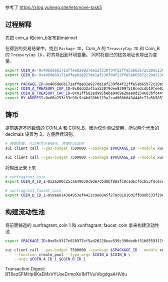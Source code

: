 参考了 https://xlog.yuheng.site/letsmove-task5

## 过程解释
 
先把 coin_a 和coin_b发布到mainnet

在得到的交易结果中，找到 `Package ID`，Coin_A 的 `TreasuryCap ID` 和 Coin_B 的 `TreasuryCap ID`，将其导出到环境变量。
同时将自己的钱包地址也导出为变量。

```bash
export COIN_A='0x406de6b171affee02e927de1af230fd4f22ffe5ab65b72c20a51309cc56513da::xunfragrant_coin::XUNFRAGRANT_COIN'
export COIN_B='0x406de6b171affee02e927de1af230fd4f22ffe5ab65b72c20a51309cc56513da::xunfragrant_faucet_coin::XUNFRAGRANT_FAUCET_COIN'

export PACKAGE_ID=0x406de6b171affee02e927de1af230fd4f22ffe5ab65b72c20a51309cc56513da
export COIN_A_TREASURY_CAP_ID=0x8ddd2a45aa530f9dee8399f518cedcdb19fee025af0a9b7a56f13802a05d9e55 
export COIN_B_TREASURY_CAP_ID=0x01ff682ed995beba9469a20ea8d154683bfc44f06bdca807129ffd17f78f258e
export MY_ADDRESS=0x06a253c33c90c9c4bd20bb129a2cad060b0434446c71a5b58571ec254ad4154c
```

## 铸币

提前铸造不同数值的 COIN_A 和 COIN_B，因为仅作测试使用，所以两个代币的 decimals 设置为 3，方便后续识别。

```bash
# 根据需要，可以多次少量铸币，方便后续调用
sui client call --gas-budget 7500000 --package $PACKAGE_ID --module xunfragrant_coin --function mint --args $COIN_A_TREASURY_CAP_ID 1000 $MY_ADDRESS

sui client call --gas-budget 7500000 --package $PACKAGE_ID --module xunfragrant_faucet_coin --function mint --args $COIN_B_TREASURY_CAP_ID 1000 $MY_ADDRESS
```

将输出记录下来

```bash
# xunfragrant_coin
export COIN_A_ID_1=0x2a200c25caa49030c8de7cbd0bf08afc0cad6cf6cb53fdcecea150ef0a0153e5

# xunfragrant_faucet_coin
export COIN_B_ID_1=0x9ae014384953ef4421c9a6845f27ac81810d1ff008b533f290a41e3922a201cb
```

## 构建流动性池

将前面铸造的 xunfragrant_coin 1 和 xunfragrant_faucet_coin 拿来构建流动性池
```bash
export SPACKAGE_ID=0xd8c9317e928977ef5ad20228eae539c390dedbf31b855931195fd1b0a4e72b85
```

```bash
sui client call --gas-budget 7500000 --package $SPACKAGE_ID --module xunfragrant_swap \
    --function create_pool --type-args $COIN_A $COIN_B \
    --args $COIN_A_ID_1 $COIN_B_ID_1
```

Transaction Digest: BT6ezSFMHp8KaEMxVYUxeDrmpXo1MTVuiVbgdgaAHVdu
